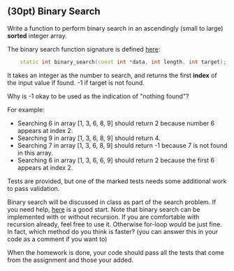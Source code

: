 ## (30pt) Binary Search

Write a function to perform binary search in an ascendingly (small to large) **sorted** integer array. 

The binary search function signature is defined [here](https://github.com/a-teaching-goose/2022-342-sprint-1/blob/main/src/problem_1.h#L7):

```c++
    static int binary_search(const int *data, int length, int target);
```

It takes an integer as the number to search, and returns the first **index** of the input value if found. -1 if target is not found. 

Why is -1 okay to be used as the indication of "nothing found"?

For example:

- Searching 6 in array [1, 3, 6, 8, 9] should return 2 because number 6 appears at index 2.
- Searching 9 in array [1, 3, 6, 8, 9] should return 4.
- Searching 7 in array [1, 3, 6, 8, 9] should return -1 because 7 is not found in this array.
- Searching 6 in array [1, 3, 6, 6, 9] should return 2 because the first 6 appears at index 2.

Tests are provided, but one of the marked tests needs some additional work to pass validation. 

Binary search will be discussed in class as part of the search problem. If you need help, [here](https://www.geeksforgeeks.org/binary-search/) is a good start. Note that binary search can be implemented with or without recursion. If you are comfortable with recursion already, feel free to use it. Otherwise for-loop would be just fine. In fact, which method do you think is faster? (you can answer this in your code as a comment if you want to)

When the homework is done, your code should pass all the tests that come from the assignment and those your added.
